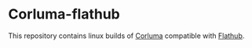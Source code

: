 # Corluma-flathub
This repository contains linux builds of [Corluma](https://www.corluma.net/) compatible with [Flathub](https://flathub.org/en).
